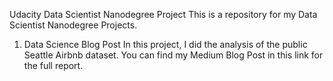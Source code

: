 Udacity Data Scientist Nanodegree Project
This is a repository for my Data Scientist Nanodegree Projects.

1. Data Science Blog Post
In this project, I did the analysis of the public Seattle Airbnb dataset. You can find my Medium Blog Post in this link for the full report. 
